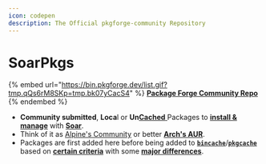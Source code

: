 ```yaml
---
icon: codepen
description: The Official pkgforge-community Repository
---
```


# SoarPkgs

{% embed url="https://bin.pkgforge.dev/list.gif?tmp.qQs6rM8SKp=tmp.bk07yCacS4" %}
[**Package Forge Community Repo**](https://github.com/pkgforge/soarpkgs)
{% endembed %}

* **Community submitted**, **Loca**l or **Un**[**Cached** ](../pkgcache/)Packages to [**install & manage**](https://soar.qaidvoid.dev/package-management) with [**Soar**](https://github.com/pkgforge/soar).
* Think of it as [Alpine's Community](https://wiki.alpinelinux.org/wiki/Repositories) or better [**Arch's AUR**](https://wiki.archlinux.org/title/Arch_User_Repository).
* Packages are first added here before being added to [**`bincache`**](https://github.com/Azathothas/Toolpacks)/[**`pkgcache`**](https://github.com/pkgforge/pkgcache) based on [**certain criteria**](https://docs.pkgforge.dev/orgs/pkgforge-core/projects/pkgcache/package-request#criteria) with some [**major differences**](differences.md).


